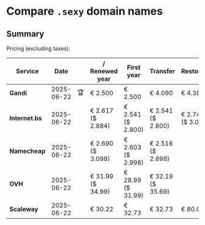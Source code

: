 # Compare `.sexy` domain names

## Summary

Pricing (excluding taxes):

| Service | Date |  | / Renewed year | First year | Transfer | Restoration |
|--|--|--|--|--|--|--|
| **Gandi** | 2025-06-22 | 🏆 | € 2.500 | € 2.500 | € 4.090 | € 4.380 |
| **Internet.bs** | 2025-06-22 |  | € 2.617<br>($ 2.884) | € 2.541<br>($ 2.800) | € 2.541<br>($ 2.800) | € 2.747<br>($ 3.027) |
| **Namecheap** | 2025-06-22 |  | € 2.690<br>($ 3.098) | € 2.603<br>($ 2.998) | € 2.516<br>($ 2.898) |  |
| **OVH** | 2025-06-22 |  | € 31.99<br>($ 34.99) | € 28.99<br>($ 31.99) | € 32.19<br>($ 35.69) |  |
| **Scaleway** | 2025-06-22 |  | € 30.22 | € 32.73 | € 32.73 | € 80.01 |
